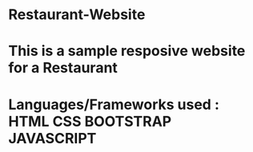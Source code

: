 # Restaurant-Website
# This is a sample resposive website for a Restaurant
# Languages/Frameworks used : HTML CSS BOOTSTRAP JAVASCRIPT
